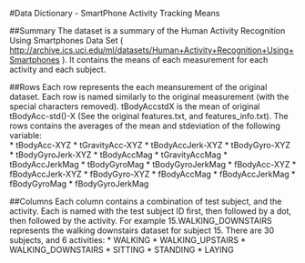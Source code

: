 #Data Dictionary - SmartPhone Activity Tracking Means

##Summary
The dataset is a summary of the Human Activity Recognition Using Smartphones Data Set ( http://archive.ics.uci.edu/ml/datasets/Human+Activity+Recognition+Using+Smartphones ).
It contains the means of each measurement for each activity and each subject.

##Rows
Each row represents the each meansurement of the original dataset.  Each row is named similarly to the original measurement (with the special characters removed).  tBodyAccstdX is the mean of original tBodyAcc-std()-X (See the original features.txt, and features_info.txt).  The rows contains the averages of the mean and stdeviation of the following variable:  
	* tBodyAcc-XYZ
	* tGravityAcc-XYZ
	* tBodyAccJerk-XYZ
	* tBodyGyro-XYZ
	* tBodyGyroJerk-XYZ
	* tBodyAccMag
	* tGravityAccMag
	* tBodyAccJerkMag
	* tBodyGyroMag
	* tBodyGyroJerkMag
	* fBodyAcc-XYZ
	* fBodyAccJerk-XYZ
	* fBodyGyro-XYZ
	* fBodyAccMag
	* fBodyAccJerkMag
	* fBodyGyroMag
	* fBodyGyroJerkMag

##Columns
Each column contains a combination of test subject, and the activity.  Each is named with the test subject ID first, then followed by a dot, then followed by the activity.  For example 15.WALKING_DOWNSTAIRS represents the walking downstairs dataset for subject 15.  There are 30 subjects, and 6 activities:
	* WALKING
	* WALKING_UPSTAIRS
	* WALKING_DOWNSTAIRS
	* SITTING
	* STANDING
	* LAYING